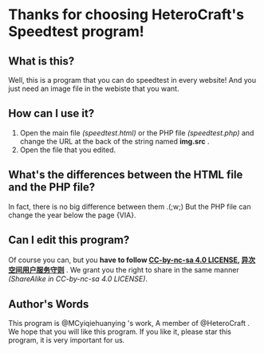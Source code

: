 # Thanks for choosing HeteroCraft's Speedtest program!

## What is this?

Well, this is a program that you can do speedtest in every website! And you just need an image file in the webiste that you want.

## How can I use it?

1. Open the main file *(speedtest.html)* or the PHP file *(speedtest.php)* and change the URL at the back of the string named **img.src** .
2. Open the file that you edited.

## What's the differences between the HTML file and the PHP file?

In fact, there is no big difference between them .(;w;) But the PHP file can change the year below the page {VIA}.

## Can I edit this program?

Of course you can, but you **have to follow [CC-by-nc-sa 4.0 LICENSE](https://creativecommons.org/licenses/by-nc-sa/4.0/), [异次空间用户服务守则](https://www.heterocraft.com/rule/main.php)** .
We grant you the right to share in the same manner *(ShareAlike in CC-by-nc-sa 4.0 LICENSE)*.

## Author's Words

This program is @MCyiqiehuanying 's work, A member of @HeteroCraft .
We hope that you will like this program.
If you like it, please star this program, it is very important for us.
